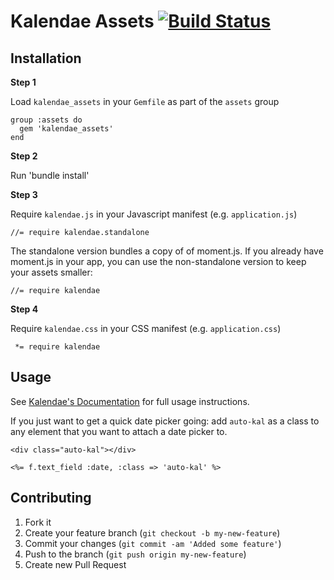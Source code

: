 # Kalendae Assets [![Build Status](https://secure.travis-ci.org/sdball/kalendae_assets.png?branch=master)](http://travis-ci.org/sdball/kalendae_assets)


## Installation

**Step 1**

Load `kalendae_assets` in your `Gemfile` as part of the `assets` group

    group :assets do
      gem 'kalendae_assets'
    end

**Step 2**

Run 'bundle install'

**Step 3**

Require `kalendae.js` in your Javascript manifest (e.g. `application.js`)

    //= require kalendae.standalone

The standalone version bundles a copy of of moment.js. If you already have
moment.js in your app, you can use the non-standalone version to keep your
assets smaller:

    //= require kalendae

**Step 4**

Require `kalendae.css` in your CSS manifest (e.g. `application.css`)

     *= require kalendae

## Usage

See [Kalendae's Documentation](https://github.com/ChiperSoft/Kalendae) for full
usage instructions.

If you just want to get a quick date picker going: add `auto-kal` as a class to
any element that you want to attach a date picker to.

    <div class="auto-kal"></div>

    <%= f.text_field :date, :class => 'auto-kal' %>

## Contributing

1. Fork it
2. Create your feature branch (`git checkout -b my-new-feature`)
3. Commit your changes (`git commit -am 'Added some feature'`)
4. Push to the branch (`git push origin my-new-feature`)
5. Create new Pull Request
